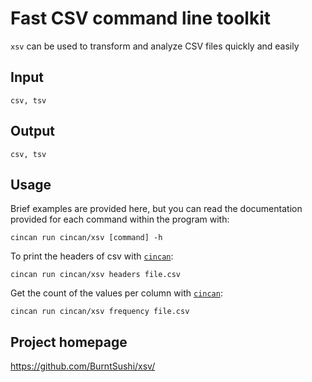# Fast CSV command line toolkit

`xsv` can be used to transform and analyze CSV files quickly and easily

## Input

```
csv, tsv
```

## Output

```
csv, tsv
```

## Usage

Brief examples are provided here, but you can read the documentation provided
for each command within the program with:

``
cincan run cincan/xsv [command] -h
``

To print the headers of csv with [`cincan`](https://gitlab.com/cincan/cincan-command):

``
cincan run cincan/xsv headers file.csv
``

Get the count of the values per column with [`cincan`](https://gitlab.com/cincan/cincan-command):

``
cincan run cincan/xsv frequency file.csv
``

## Project homepage

https://github.com/BurntSushi/xsv/


